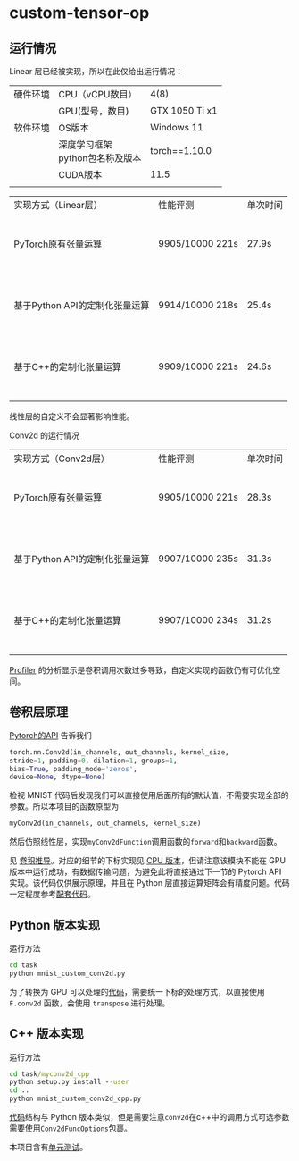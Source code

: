 # custom-tensor-op


## 运行情况

Linear 层已经被实现，所以在此仅给出运行情况：

||||
|--------|--------------|--------------------------|
|硬件环境|CPU（vCPU数目）|4(8)|
||GPU(型号，数目)| GTX 1050 Ti x1|
|软件环境|OS版本|Windows 11|
||深度学习框架<br>python包名称及版本|torch==1.10.0|
||CUDA版本|11.5|
||||

||||
|---------------|---------------------------|-----|
| 实现方式（Linear层）| 性能评测 | 单次时间 |
|<br/> <br/>PyTorch原有张量运算<br/> <br/>&nbsp;| 9905/10000 221s | 27.9s |
|<br/> <br/>基于Python API的定制化张量运算<br/> <br/>&nbsp;|9914/10000  218s| 25.4s |
|<br/> <br/>基于C++的定制化张量运算<br/> <br/>&nbsp;|9909/10000 221s| 24.6s |
||||

线性层的自定义不会显著影响性能。

Conv2d 的运行情况

||||
|---------------|---------------------------|---|
| 实现方式（Conv2d层）| 性能评测 | 单次时间 |
|<br/> <br/>PyTorch原有张量运算<br/> <br/>&nbsp;|9905/10000 221s| 28.3s |
|<br/> <br/>基于Python API的定制化张量运算<br/> <br/>&nbsp;|9907/10000  235s| 31.3s |
|<br/> <br/>基于C++的定制化张量运算<br/> <br/>&nbsp;|9907/10000 234s| 31.2s |
|||||

[Profiler](task/mnist_conv_benchmark.py) 的分析显示是卷积调用次数过多导致，自定义实现的函数仍有可优化空间。

## 卷积层原理

[Pytorch的API](https://pytorch.org/docs/master/generated/torch.nn.Conv2d.html#torch.nn.Conv2d) 告诉我们
```python
torch.nn.Conv2d(in_channels, out_channels, kernel_size, 
stride=1, padding=0, dilation=1, groups=1, 
bias=True, padding_mode='zeros', 
device=None, dtype=None)
```
检视 MNIST 代码后发现我们可以直接使用后面所有的默认值，不需要实现全部的参数。所以本项目的函数原型为
```python
myConv2d(in_channels, out_channels, kernel_size)
```

然后仿照线性层，实现`myConv2dFunction`调用函数的`forward`和`backward`函数。

见 [卷积推导](https://logcreative.github.io/custom-tensor-op/img/conv.pdf)。对应的细节的下标实现见 [CPU 版本](task/custom_conv2d_cpu.py)，但请注意该模块不能在 GPU 版本中运行成功，有数据传输问题，为避免此将直接通过下一节的 Pytorch API 实现。该代码仅供展示原理，并且在 Python 层直接运算矩阵会有精度问题。代码一定程度参考[配套代码](https://github.com/microsoft/ai-edu/blob/master/%E5%9F%BA%E7%A1%80%E6%95%99%E7%A8%8B/A2-%E7%A5%9E%E7%BB%8F%E7%BD%91%E7%BB%9C%E5%9F%BA%E6%9C%AC%E5%8E%9F%E7%90%86/%E7%AC%AC8%E6%AD%A5%20-%20%E5%8D%B7%E7%A7%AF%E7%A5%9E%E7%BB%8F%E7%BD%91%E7%BB%9C/src/ch17-CNNBasic/MiniFramework/ConvLayer.py)。

## Python 版本实现

运行方法

```cmd
cd task
python mnist_custom_conv2d.py
```

为了转换为 GPU 可以处理的[代码](task/custom_conv2d.py)，需要统一下标的处理方式，以直接使用 `F.conv2d` 函数，会使用 `transpose` 进行处理。

## C++ 版本实现

运行方法

```cmd
cd task/myconv2d_cpp
python setup.py install --user
cd ..
python mnist_custom_conv2d_cpp.py
```

[代码](task/myconv2d_cpp/myconv2d.cpp)结构与 Python 版本类似，但是需要注意`conv2d`在c++中的调用方式可选参数需要使用`Conv2dFuncOptions`包裹。

本项目含有[单元测试](task/convtest.py)。
